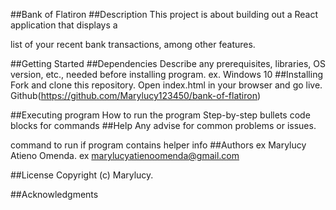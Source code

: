 ##Bank of Flatiron
##Description
This project is about building out a React application that displays a

list of your recent bank transactions, among other features.

##Getting Started
##Dependencies
Describe any prerequisites, libraries, OS version, etc., needed before installing program.
ex. Windows 10
##Installing
Fork and clone this repository.
Open index.html in your browser and go live.
Github(https://github.com/Marylucy123450/bank-of-flatiron)


##Executing program
How to run the program
Step-by-step bullets
code blocks for commands
##Help
Any advise for common problems or issues.

command to run if program contains helper info
##Authors
ex Marylucy Atieno Omenda.
ex marylucyatienoomenda@gmail.com

##License
Copyright (c) Marylucy.


##Acknowledgments
